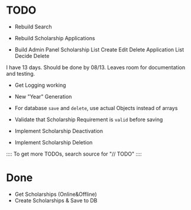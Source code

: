 TODO
=====
- Rebuild Search
- Rebuild Scholarship Applications 
    
- Build Admin Panel
    Scholarship
        List
        Create
        Edit
        Delete
    Application
        List
        Decide
        Delete

I have 13 days.
Should be done by 08/13. Leaves room for documentation and testing.


- Get Logging working
- New "Year" Generation

- For database `save` and `delete`, use actual Objects instead of arrays
- Validate that Scholarship Requirement is `valid` before saving
- Implement Scholarship Deactivation
- Implement Scholarship Deletion

:::: To get more TODOs, search source for "// TODO" ::::

Done
=====
- Get Scholarships (Online&Offline)
- Create Scholarships & Save to DB